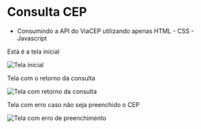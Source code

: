 # Consulta CEP

- Consumindo a API do ViaCEP utilizando apenas HTML - CSS - Javascript


Está é a tela inicial

![Tela inicial]("https://github.com/AguiarVicente/consultaCep/tree/main/assets/tela_inicial.png")

Tela com o retorno da consulta

![Tela com retorno da consulta]("https://github.com/AguiarVicente/consultaCep/tree/main/assets/resultado.png")

Tela com erro caso não seja preenchido o CEP

![Tela com erro de preenchimento]("https://github.com/AguiarVicente/consultaCep/tree/main/assets/erro.png")
